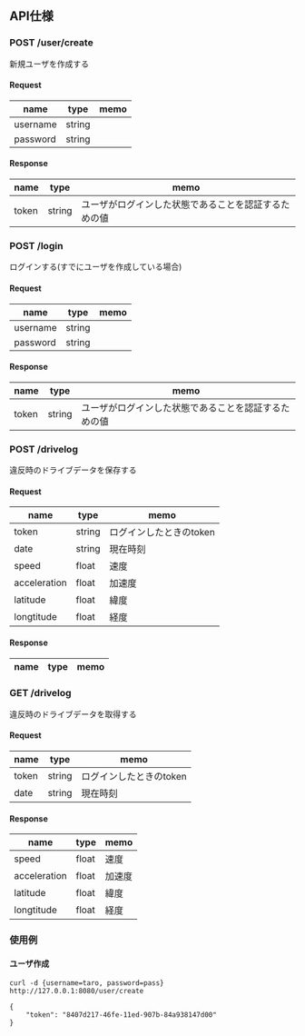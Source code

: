## API仕様
### POST /user/create
新規ユーザを作成する

#### Request
| name | type | memo |
|---|---|---|
| username | string | |
| password | string | |

#### Response
| name | type | memo |
|---|---|---|
| token | string | ユーザがログインした状態であることを認証するための値 |

### POST /login
ログインする(すでにユーザを作成している場合)

#### Request
| name | type | memo |
|---|---|---|
| username | string | |
| password | string | |

#### Response
| name | type | memo |
|---|---|---|
| token | string | ユーザがログインした状態であることを認証するための値 |

### POST /drivelog
違反時のドライブデータを保存する

#### Request
| name | type | memo |
|---|---|---|
| token | string | ログインしたときのtoken |
| date | string | 現在時刻 |
| speed | float | 速度 |
| acceleration | float | 加速度 |
| latitude | float | 緯度 |
| longtitude | float | 経度 |

#### Response
| name | type | memo |
|---|---|---|

### GET /drivelog
違反時のドライブデータを取得する

#### Request
| name | type | memo |
|---|---|---|
| token | string | ログインしたときのtoken |
| date | string | 現在時刻 |

#### Response
| name | type | memo |
|---|---|---|
| speed | float | 速度 |
| acceleration | float | 加速度 |
| latitude | float | 緯度 |
| longtitude | float | 経度 |


### 使用例
#### ユーザ作成
```
curl -d {username=taro, password=pass} http://127.0.0.1:8080/user/create
```
```
{
    "token": "8407d217-46fe-11ed-907b-84a938147d00"
}
```

